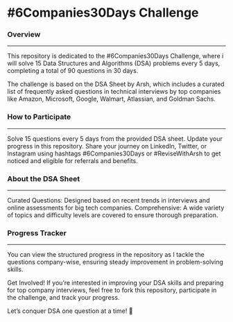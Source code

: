 <h1>#6Companies30Days Challenge</h1>

<h3>Overview</h3><hr>
This repository is dedicated to the #6Companies30Days Challenge, where i will solve 15 Data Structures and Algorithms (DSA) problems every 5 days, completing a total of 90 questions in 30 days.

The challenge is based on the DSA Sheet by Arsh, which includes a curated list of frequently asked questions in technical interviews by top companies like Amazon, Microsoft, Google, Walmart, Atlassian, and Goldman Sachs.

<h3>How to Participate</h3><hr>
Solve 15 questions every 5 days from the provided DSA sheet.
Update your progress in this repository.
Share your journey on LinkedIn, Twitter, or Instagram using hashtags #6Companies30Days or #ReviseWithArsh to get noticed and eligible for referrals and benefits.

<h3>About the DSA Sheet</h3><hr>
Curated Questions: Designed based on recent trends in interviews and online assessments for big tech companies.
Comprehensive: A wide variety of topics and difficulty levels are covered to ensure thorough preparation.

<h3>Progress Tracker</h3><hr>
You can view the structured progress in the repository as I tackle the questions company-wise, ensuring steady improvement in problem-solving skills.

Get Involved!
If you’re interested in improving your DSA skills and preparing for top company interviews, feel free to fork this repository, participate in the challenge, and track your progress.

Let’s conquer DSA one question at a time! 🚀

